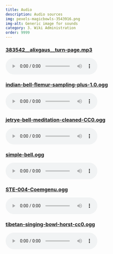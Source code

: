 ```yaml
---
title: Audio
description: Audio sources
img: pexels-magicbowls-3543916.png
img-alt: Generic image for sounds 
category: 3. Wiki Administration
order: 9999
---
```


### [383542__alixgaus__turn-page.mp3](https://www.pexels.com/photo/woman-holding-a-wooden-stick-and-a-bowl-3543916/)
<audio controls src="audio/383542__alixgaus__turn-page.mp3"></audio>

### [indian-bell-flemur-sampling-plus-1.0.ogg](https://freesound.org/people/Flemur/sounds/103312)
<audio controls src="audio/indian-bell-flemur-sampling-plus-1.0.ogg"></audio>

### [jetrye-bell-meditation-cleaned-CC0.ogg](https://freesound.org/people/JetRye/sounds/140128/)
<audio controls src="audio/jetrye-bell-meditation-cleaned-CC0.ogg"></audio>

### [simple-bell.ogg](https://freesound.org/people/Erratic/sounds/221/)
<audio controls src="audio/simple-bell.ogg"></audio>

### [STE-004-Coemgenu.ogg](https://discourse.suttacentral.net/t/suttacentral-voice-v1-0-0-released/11844/228)
<audio controls src="audio/STE-004-Coemgenu.ogg"></audio>

### [tibetan-singing-bowl-horst-cc0.ogg](https://freesound.org/people/the_very_Real_Horst/sounds/240934/)
<audio controls src="audio/tibetan-singing-bowl-horst-cc0.ogg"></audio>
